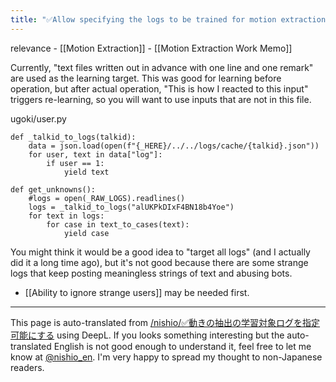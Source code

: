 ```yaml
---
title: "✅Allow specifying the logs to be trained for motion extraction"
---
```


relevance
    - [[Motion Extraction]]
    - [[Motion Extraction Work Memo]]

Currently, "text files written out in advance with one line and one remark" are used as the learning target.
This was good for learning before operation, but after actual operation, "This is how I reacted to this input" triggers re-learning, so you will want to use inputs that are not in this file.

ugoki/user.py

```
def _talkid_to_logs(talkid):
    data = json.load(open(f"{_HERE}/../../logs/cache/{talkid}.json"))
    for user, text in data["log"]:
        if user == 1:
            yield text

def get_unknowns():
    #logs = open(_RAW_LOGS).readlines()
    logs = _talkid_to_logs("alUKPkDIxF4BN18b4Yoe")
    for text in logs:
        for case in text_to_cases(text):
            yield case
```


You might think it would be a good idea to "target all logs" (and I actually did it a long time ago), but it's not good because there are some strange logs that keep posting meaningless strings of text and abusing bots.
- [[Ability to ignore strange users]] may be needed first.

---
This page is auto-translated from [/nishio/✅動きの抽出の学習対象ログを指定可能にする](https://scrapbox.io/nishio/✅動きの抽出の学習対象ログを指定可能にする) using DeepL. If you looks something interesting but the auto-translated English is not good enough to understand it, feel free to let me know at [@nishio_en](https://twitter.com/nishio_en). I'm very happy to spread my thought to non-Japanese readers.
